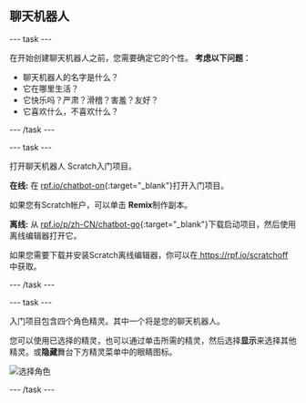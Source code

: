 ## 聊天机器人

--- task ---

在开始创建聊天机器人之前，您需要确定它的个性。 **考虑以下问题**：

+ 聊天机器人的名字是什么？
+ 它在哪里生活？
+ 它快乐吗？严肃？滑稽？害羞？友好？
+ 它喜欢什么，不喜欢什么？

--- /task ---

--- task ---

打开聊天机器人 Scratch入门项目。

**在线:** 在 [rpf.io/chatbot-on](https://rpf.io/chatbot-on){:target="_blank"}打开入门项目。

如果您有Scratch帐户，可以单击 **Remix**制作副本。

**离线:** 从 [rpf.io/p/zh-CN/chatbot-go](https://rpf.io/p/zh-CN/chatbot-go){:target="_blank"}下载启动项目，然后使用离线编辑器打开它。

如果您需要下载并安装Scratch离线编辑器，你可以在[ https://rpf.io/scratchoff ](rpf.io/scratchoff)中获取。

--- /task ---

--- task ---

入门项目包含四个角色精灵。其中一个将是您的聊天机器人。

您可以使用已选择的精灵，也可以通过单击所需的精灵，然后选择**显示**来选择其他精灵。或**隐藏**舞台下方精灵菜单中的眼睛图标。

![选择角色](images/chatbot-characters.png)

--- /task ---

